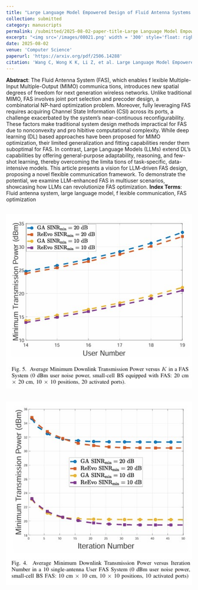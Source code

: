 ```yaml
---
title: "Large Language Model Empowered Design of Fluid Antenna Systems:Challenges, Frameworks, and Case Studies for 6G"
collection: submitted
category: manuscripts
permalink: /submitted/2025-08-02-paper-title-Large Language Model Empowered Design of Fluid Antenna Systems:Challenges, Frameworks, and Case Studies for 6G
excerpt: "<img src='/images/08021.png' width = '300' style='float: right; margin: 5px;'>The paper investigates the potential of Large Language Models (LLMs) in optimizing Fluid Antenna Systems (FAS) for 6G networks. It addresses key challenges such as channel extrapolation, flexible precoder design, and cooperative FAS optimization through a novel LLM-driven framework and case studies, demonstrating significant performance gains."
date: 2025-08-02
venue: 'Computer Science'
paperurl: 'https://arxiv.org/pdf/2506.14288'
citation: 'Wang C, Wong K K, Li Z, et al. Large Language Model Empowered Design of Fluid Antenna Systems: Challenges, Frameworks, and Case Studies for 6G[J]. arXiv preprint arXiv:2506.14288, 2025.'
---
```



**Abstract**: The Fluid Antenna System (FAS), which enables f lexible Multiple-Input Multiple-Output (MIMO) communica tions, introduces new spatial degrees of freedom for next generation wireless networks. Unlike traditional MIMO, FAS involves joint port selection and precoder design, a combinatorial NP-hard optimization problem. Moreover, fully leveraging FAS requires acquiring Channel State Information (CSI) across its ports, a challenge exacerbated by the system’s near-continuous reconfigurability. These factors make traditional system design methods impractical for FAS due to nonconvexity and pro hibitive computational complexity. While deep learning (DL) based approaches have been proposed for MIMO optimization, their limited generalization and fitting capabilities render them suboptimal for FAS. In contrast, Large Language Models (LLMs) extend DL’s capabilities by offering general-purpose adaptability, reasoning, and few-shot learning, thereby overcoming the limita tions of task-specific, data-intensive models. This article presents a vision for LLM-driven FAS design, proposing a novel flexible communication framework. To demonstrate the potential, we examine LLM-enhanced FAS in multiuser scenarios, showcasing how LLMs can revolutionize FAS optimization.
**Index Terms**: Fluid antenna system, large language model, f lexible communication, FAS optimization



<br/><img src='/images/0802.png' width = "600">

<br/><img src='/images/08022.png' width = "600">
